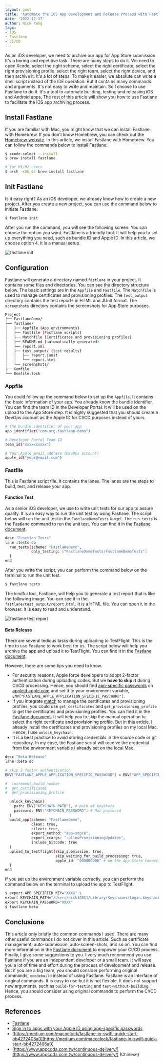 ```yaml
---
layout: post
title: 'Automate the iOS App Development and Release Process with Fastlane'
date: '2022-12-17'
author: Nick Yang
tags:
- iOS
- Fastlane
- CI/CD
---
```


As an iOS developer, we need to archive our app for App Store submission. It's a boring and repetitive task. There are many steps to do it. We need to open Xcode, select the right scheme, select the right certificate, select the right provisioning profile, select the right team, select the right device, and then archive it. It's a lot of steps. To make it easier, we absolute can write a shell script instead of the IDE operation. But it contains many commands and arguments. It's not easy to write and maintain. So I choose to use Fastlane to do it. It's a tool to automate building, testing and releasing iOS and Android apps. The rest of this article will show you how to use Fastlane to facilitate the iOS app archiving process.

## Install Fastlane
If you are familiar with Mac, you might know that we can install Fastlane with Homebrew. If you don't know Homebrew, you can check out the [Homebrew website](https://brew.sh/). In this article, we install Fastlane with Homebrew. You can follow the commands below to install Fastlane.

```bash
$ xcode-select --install
$ brew install fastlane

# for M1/M2 users
$ arch -x86_64 brew install fastlane

```

## Init Fastlane
Is it easy right? As an iOS developer, we already know how to create a new project. After you create a new project, you can use the command below to initiate Fastlane.

```bash
$ fastlane init
```

After you run the command, you will see the following screen. You can choose the option you want. Fastlane is a friendly tool. It will help you to set up everything you need, such as bundle ID and Apple ID. In this article, we choose option 4. It is a manual setup.
 
![fastlane init](/public/fastlane/fastlane_init.jpg)

## Configuration
Fastlane will generate a directory named `fastlane` in your project. It contains some files and directories. You can see the directory structure below. The basic settings are in the `Appfile` and `Fastfile`. The `Matchfile` is used to manage certificates and provisioning profiles. The `test_output` directory contains the test reports in HTML and JUnit format. The `screenshots` directory contains the screenshots for App Store purposes.

```bash
Project
├── FastlaneDemo/
├── fastlane/
│   ├── Appfile (App environments)
│   ├── Fastfile (Fastlane scripts)
│   ├── Matchfile (Certificates and provisioning profiles)
│   ├── README.md (automatically generated)
│   ├── report.xml
│   ├── test_output/ (test results)
│   │   ├── report.junit
│   │   └── report.html
│   └── screenshots/
├── Gemfile
└── Gemfile.lock
```

### Appfile
You could follow up the command below to set up the `Appfile`. It contains the basic information of your app. You already know the bundle identifier. You can find the team ID in the Developer Portal. It will be used on the upload to the App Store step. It is highly suggested that you should create a DevOps account as the Apple ID for CI/CD purposes instead of yours.

```bash
# The bundle identifier of your app
app_identifier("com.org.fastlane-demo")

# Developer Portal Team ID
team_id("xxxxxxxxxx")

# Your Apple email address (DevOps account)
apple_id("your@email.com")
```

### Fastfile
This is Fastlane script file. It contains the lanes. The lanes are the steps to build, test, and release your app.

#### Function Test
As a senior iOS developer, we use to write unit tests for our app to assure quality. It is an easy way to run the unit test by using Fastlane. The script below will run the unit test in the `FastlaneDemoTests` target. The `run_tests` is the Fastlane command to run the unit test. You can find it in the [Fastlane document](https://docs.fastlane.tools/getting-started/ios/running-tests/).

```bash
desc "Function Tests"
lane :tests do
  run_tests(scheme: "FastlaneDemo",
            only_testing: ["FastlaneDemoTests/FastlaneDemoTests"]
  )
end
```

After you write the script, you can perform the command below on the terminal to run the unit test.

```bash
$ fastlane tests
```

The kindful tool, Fastlane, will help you to generate a test report that is like the following image. You can see it in the `fastlane/test_output/report.html`. It is a HTML file. You can open it in the browser. It is easy to read and understand.

![fastlane test report](/public/fastlane/fastlane_test_report.jpg)

#### Beta Release
There are several tedious tasks during uploading to TestFlight. This is the time to use Fastlane to work best for us. The script below will help you archive the app and upload it to TestFlight. You can find it in the [Fastlane document](https://docs.fastlane.tools/actions/upload_to_testflight/).

However, there are some tips you need to know. 
* For security reasons, Apple force developers to adopt 2-factor authentication during uploading codes. But we **have to skip it** during CI/CD processing. Hence, you should find [app-specific passwords](https://support.apple.com/en-us/HT204397#:~:text=App-specific%20passwords%20allow%20you,that%20you%20store%20in%20iCloud.) on [appleid.apple.com](https://appleid.apple.com/account/home) and set it to your environment variable,  `ENV["FASTLANE_APPLE_APPLICATION_SPECIFIC_PASSWORD"]`.
* If you integrate [match](https://docs.fastlane.tools/actions/match/#match) to manage the certificates and provisioning profiles, you could use `get_certificates` and `get_provisioning_profile` to get the certificates and provisioning profiles. You can find it in the [Fastlane document](https://docs.fastlane.tools/actions/get_certificates/). It will help you to skip the manual operation to select the right certificate and provisioning profile. But in this article, I already install the certificates and provisioning profiles on my local Mac. Hence, I use `unlock_keychain`.
* It is a best practice to avoid storing credentials in the source code or git repository. In my case, the Fastlane script will receive the credential from the environment variable I already set on the local Mac.

```bash
desc "Beta Release"
lane :beta do

# skip 2 factor authentication
ENV["FASTLANE_APPLE_APPLICATION_SPECIFIC_PASSWORD"] = ENV["APP_SPECIFIED_PASSWORD"]

#  increment_build_number
#  get_certificates
#  get_provisioning_profile

  unlock_keychain(
    path: ENV["KEYCHAIN_PATH"], # path of keychain
    password: ENV["KEYCHAIN_PASSWORD"] # Mac password
  )
  build_app(scheme: "FastlaneDemo",
            clean: true,
            silent: true,
            export_method: "app-store",
            export_xcargs: "-allowProvisioningUpdates",
            include_bitcode: true
  )
  upload_to_testflight(skip_submission: true,
                       skip_waiting_for_build_processing: true,
                       apple_id: "000000000" # on the App Store Connect
  )
end
```


If you set up the environment variable correctly, you can perform the command below on the terminal to upload the app to TestFlight.

```bash
$ export APP_SPECIFIED_KEY="XXXX" \
export KEYCHAIN_PATH="/Users/nick10811/Library/Keychains/login.keychain-db" \
export KEYCHAIN_PASSWORD="XXXX"
$ fastlane beta
```

## Conclusions
This article only briefly the common commands I used. There are many other useful commands I do not cover in this article. Such as certificate management, auto-submission, auto-screen-shots, and so on. You can find more information in the [Fastlane document](https://docs.fastlane.tools/) to empower your CI/CD process. Finally, I give some suggestions to you. I very much recommend you use Fastlane if you are an independent developer or a small team. It will save you a lot of time and effort during the process of development and release. But if you are a big team, you should consider performing original commands, `xcodebuild` instead of using Fastlane. Fastlane is an interface of original commands. It is easy to use but it is not flexible. It does not support new arguments, such as `build-for-testing` and `test-without-building`. Hence, you should consider using original commands to perform the CI/CD process.

## References
* [Fastlane](https://fastlane.tools/)
* [Sign in to apps with your Apple ID using app-specific passwords](https://support.apple.com/en-us/HT204397#:~:text=App-specific%20passwords%20allow%20you,that%20you%20store%20in%20iCloud.)
* [https://medium.com/macoclock/fastlane-in-swift-quick-start-bb4272405a0](https://medium.com/macoclock/fastlane-in-swift-quick-start-bb4272405a0)
* [https://www.appcoda.com.tw/continuous-delivery/](https://www.appcoda.com.tw/continuous-delivery/) (Chinese)
